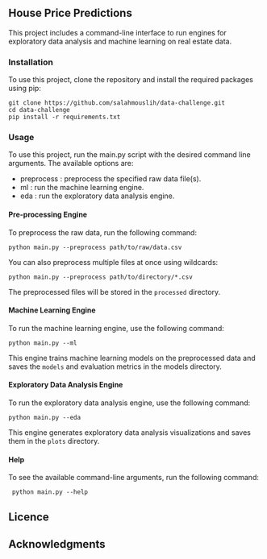 ## House Price Predictions

This project includes a command-line interface to run engines for exploratory data analysis and machine learning on real estate data.

### Installation

To use this project, clone the repository and install the required packages using pip:

```
git clone https://github.com/salahmouslih/data-challenge.git
cd data-challenge
pip install -r requirements.txt
```

### Usage
To use this project, run the main.py script with the desired command line arguments. The available options are:

- preprocess : preprocess the specified raw data file(s).
- ml : run the machine learning engine.
- eda : run the exploratory data analysis engine.

#### Pre-processing Engine
To preprocess the raw data, run the following command:

``` python main.py --preprocess path/to/raw/data.csv ```

You can also preprocess multiple files at once using wildcards:

``` python main.py --preprocess path/to/directory/*.csv ```

The preprocessed files will be stored in the `processed` directory.

#### Machine Learning Engine
To run the machine learning engine, use the following command:

``` python main.py --ml ```

This engine trains machine learning models on the preprocessed data and saves the `models` and evaluation metrics in the models directory.

#### Exploratory Data Analysis Engine

To run the exploratory data analysis engine, use the following command:


```python main.py --eda```

This engine generates exploratory data analysis visualizations and saves them in the `plots` directory.

#### Help

To see the available command-line arguments, run the following command:

``` python main.py --help``` 

## Licence
## Acknowledgments 

